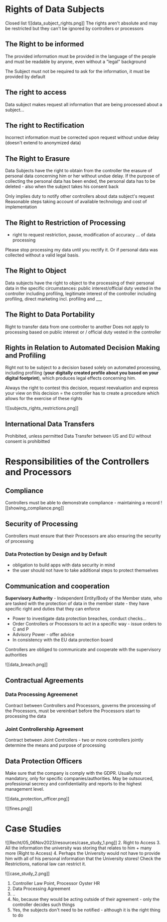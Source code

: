 # Rights of Data Subjects

Closed list
![[data_subject_rights.png]]
The rights aren't absolute and may be restricted but they can't be ignored by controllers or processors

## The Right to be informed
The provided information must be provided in the language of the people and must be readable by anyone, even without a "legal" background

The Subject must not be required to ask for the information, it must be provided by default

## The right to access
Data subject makes request all information that are being processed about a subject...

## The right to Rectification
Incorrect information must be corrected upon request without undue delay
(doesn't extend to anonymized data)

## The Right to Erasure
Data Subjects have the right to obtain from the controller the erasure of personal data concerning him or her without undue delay.
If the purpose of collecting the personal data has been ended, the personal data has to be deleted - also when the subject takes his consent back

Only implies duty to notify other controllers about data subject's request
Reasonable steps taking account of available technology and cost of implementation

## The Right to Restriction of Processing
- right to request restriction, pause, modification of accuracy ... of data processing

Please stop processing my data until you rectify it.
Or if personal data was collected without a valid legal basis.

## The Right to Object
Data subjects have the right to object to the processing of their personal data in the specific circumstances: public interest/official duty vested in the controller including profiling, legitimate interest of the controller including profiling, direct marketing incl. profiling and ___ 

## The Right to Data Portability
Right to transfer data from one controller to another
Does not apply to processing based on public interest or / official duty vested in the controller

## Rights in Relation to Automated Decision Making and Profiling
Right not to be subject to a decision based solely on automated processing, including profiling (**your digitally created profile about you based on your digital footprint**), which produces legal effects concerning him. 

Always the right to contest this decision, request reevaluation and express your view on this decision = the controller has to create a procedure which allows for the exercise of these rights

![[subjects_rights_restrictions.png]]
## International Data Transfers

Prohibited, unless permitted
Data Transfer between US and EU without consent is prohibitted
# Responsibilities of the Controllers and Processors

## Compliance
Controllers must be able to demonstrate compliance - maintaining a record
![[showing_compliance.png]]

## Security of Processing
Controllers must ensure that their Processors are also ensuring the security of processing

### Data Protection by Design and by Default
- obligation to build apps with data security in mind
- the user should not have to take additional steps to protect themselves

## Communication and cooperation
**Supervisory Authority** - Independent Entity/Body of the Member state, who are tasked with the protection of data in the member state - they have specific right and duties that they can enforce
- Power to investigate data protection breaches, conduct checks...
- Order Controllers or Processors to act in a specific way - issue orders to C and P
- Advisory Power - offer advice
- In consistency with the EU data protection board

Controllers are obliged to communicate and cooperate with the supervisory authorities

![[data_breach.png]]

## Contractual Agreements

### Data Processing Agreemenet
Contract between Controllers and Processors, governs the processing of the Processors, must be vereinbart before the Processors start to processing the data

### Joint Controllership Agreement
Contract between Joint Controllers - two or more controllers jointly determine the means and purpose of processing

## Data Protection Officers

Make sure that the company is comply with the GDPR. Usually not mandatory, only for specific companies/authorities. May be outsourced, professional secrecy and confidentiality and reports to the highest management level.

![[data_protection_officer.png]]

![[fines.png]]

# Case Studies

![[Recht/05_06Nov2023/resources/case_study_1.png]]
2. Right to Access
3. All the information the university was storing that relates to him + many more (Right to Access)
4. Perhaps the University would not have to provide him with all of his personal information that the University stores! Check the Restrictions, national law can restrict it.

![[case_study_2.png]]

1. Controller Law Point, Processor Oyster HR
2. Data Processing Agreement
3. ..
4. No, because they would be acting outside of their agreement - only the controller decides such things
5. Yes, the subjects don't need to be notified - although it is the right thing to do